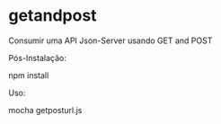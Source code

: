# getandpost
Consumir uma API Json-Server usando GET and POST

Pós-Instalação:

npm install

Uso:

mocha getposturl.js
